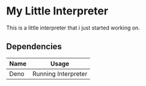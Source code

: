 # My Little Interpreter
This is a little interpreter that i just started working on.

## Dependencies
| Name    | Usage               |
| ------- | ------------------- |
| Deno    | Running Interpreter |